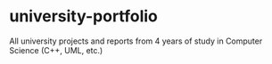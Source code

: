 # university-portfolio
All university projects and reports from 4 years of study in Computer Science (C++, UML, etc.)
